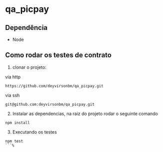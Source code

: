 # qa_picpay

## Dependência
* Node

## Como rodar os testes de contrato

1. clonar o projeto:

via http
```
https://github.com/deyvirsonbm/qa_picpay.git
```
via ssh
```
git@github.com:deyvirsonbm/qa_picpay.git
```

2. Instalar as dependencias, na raiz do projeto rodar o seguinte comando
```
npm install
```

3. Executando os testes
```
npm test
```%
